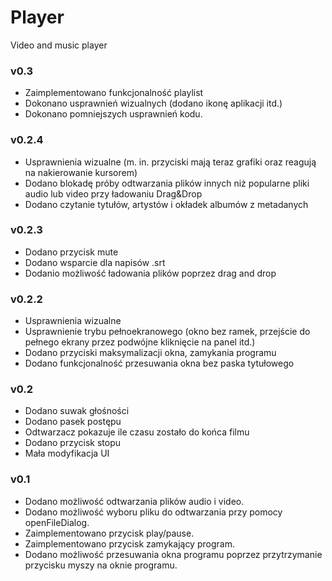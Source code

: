 # Player
Video and music player 

### v0.3
* Zaimplementowano funkcjonalność playlist
* Dokonano usprawnień wizualnych (dodano ikonę aplikacji itd.)
* Dokonano pomniejszych usprawnień kodu.

### v0.2.4 
* Usprawnienia wizualne (m. in. przyciski mają teraz grafiki oraz reagują na nakierowanie kursorem)
* Dodano blokadę próby odtwarzania plików innych niż popularne pliki audio lub video przy ładowaniu Drag&Drop
* Dodano czytanie tytułów, artystów i okładek albumów z metadanych

### v0.2.3
* Dodano przycisk mute
* Dodano wsparcie dla napisów .srt
* Dodanio możliwość ładowania plików poprzez drag and drop

### v0.2.2
* Usprawnienia wizualne
* Usprawnienie trybu pełnoekranowego (okno bez ramek, przejście do pełnego ekrany przez podwójne kliknięcie na panel itd.)
* Dodano przyciski maksymalizacji okna, zamykania programu
* Dodano funkcjonalność przesuwania okna bez paska tytułowego

### v0.2
* Dodano suwak głośności
* Dodano pasek postępu
* Odtwarzacz pokazuje ile czasu zostało do końca filmu
* Dodano przycisk stopu
* Mała modyfikacja UI

### v0.1
* Dodano możliwość odtwarzania plików audio i video.
* Dodano możliwość wyboru pliku do odtwarzania przy pomocy openFileDialog.
* Zaimplementowano przycisk play/pause.
* Zaimplementowano przycisk zamykający program.
* Dodano możliwość przesuwania okna programu poprzez przytrzymanie przycisku myszy na oknie programu.

